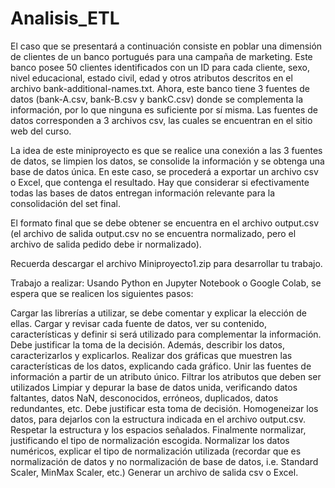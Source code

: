 # Analisis_ETL

El caso que se presentará a continuación consiste en poblar una dimensión de clientes de un banco portugués para una campaña de marketing. Este banco posee 50 clientes identificados con un ID para cada cliente, sexo, nivel educacional, estado civil, edad y otros atributos descritos en el archivo bank-additional-names.txt. Ahora, este banco tiene 3 fuentes de datos (bank-A.csv, bank-B.csv y bankC.csv) donde se complementa la información, por lo que ninguna es suficiente por sí misma. Las fuentes de datos corresponden a 3 archivos csv, las cuales se encuentran en el sitio web del curso.

La idea de este miniproyecto es que se realice una conexión a las 3 fuentes de datos, se limpien los datos, se consolide la información y se obtenga una base de datos única. En este caso, se procederá a exportar un archivo csv o Excel, que contenga el resultado. Hay que considerar si efectivamente todas las bases de datos entregan información relevante para la consolidación del set final.

El formato final que se debe obtener se encuentra en el archivo output.csv (el archivo de salida output.csv no se encuentra normalizado, pero el archivo de salida pedido debe ir normalizado).

Recuerda descargar el archivo Miniproyecto1.zip para desarrollar tu trabajo.

Trabajo a realizar:
Usando Python en Jupyter Notebook o Google Colab, se espera que se realicen los siguientes pasos:

Cargar las librerías a utilizar, se debe comentar y explicar la elección de ellas.
Cargar y revisar cada fuente de datos, ver su contenido, características y definir si será utilizado para complementar la información. Debe justificar la toma de la decisión. Además, describir los datos, caracterizarlos y explicarlos.
Realizar dos gráficas que muestren las características de los datos, explicando cada gráfico.
Unir las fuentes de información a partir de un atributo único.
Filtrar los atributos que deben ser utilizados
Limpiar y depurar la base de datos unida, verificando datos faltantes, datos NaN, desconocidos, erróneos, duplicados, datos redundantes, etc. Debe justificar esta toma de decisión.
Homogeneizar los datos, para dejarlos con la estructura indicada en el archivo output.csv. Respetar la estructura y los espacios señalados.
Finalmente normalizar, justificando el tipo de normalización escogida. Normalizar los datos numéricos, explicar el tipo de normalización utilizada (recordar que es normalización de datos y no normalización de base de datos, i.e. Standard Scaler, MinMax Scaler, etc.)
Generar un archivo de salida csv o Excel.
